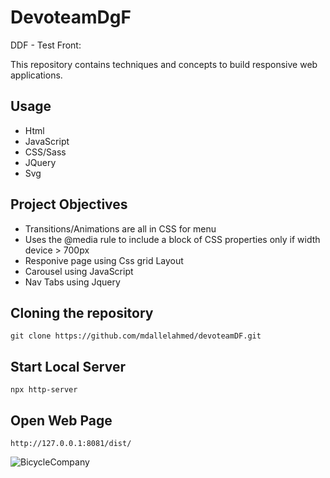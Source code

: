 # DevoteamDgF
DDF - Test Front:

This repository contains techniques and concepts to build responsive web applications.

## Usage

- Html
- JavaScript
- CSS/Sass
- JQuery
- Svg

## Project Objectives

- Transitions/Animations are all in CSS for menu
- Uses the @media rule to include a block of CSS properties only if width device > 700px
- Responive page using Css grid Layout
- Carousel using JavaScript
- Nav Tabs using Jquery 

## Cloning the repository

```git clone https://github.com/mdallelahmed/devoteamDF.git```

## Start Local Server

```npx http-server```

## Open Web Page 

```http://127.0.0.1:8081/dist/```

![BicycleCompany](https://github.com/mdallelahmed/DevoteamDgF/blob/master/BicycleCompany.png)

